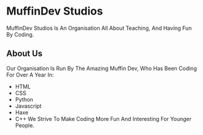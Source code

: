 # MuffinDev Studios
MuffinDev Studios Is An Organisation All About Teaching, And Having Fun By Coding.  
## About Us
Our Organisation Is Run By The Amazing Muffin Dev, Who Has Been Coding For Over A Year In:
 - HTML
 - CSS
 - Python
 - Javascript
 - Haxe
 - C++
We Strive To Make Coding More Fun And Interesting For Younger People.
